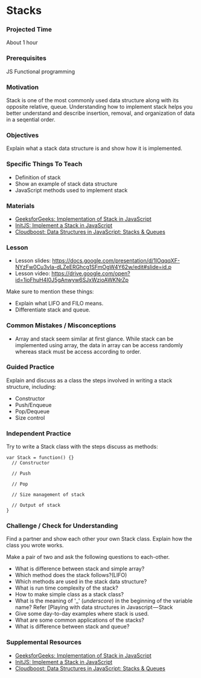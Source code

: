# Stacks

### Projected Time
About 1 hour

### Prerequisites
JS
Functional programming

### Motivation
Stack is one of the most commonly used data structure along with its opposite relative, queue. Understanding how to implement stack helps you better understand and describe insertion, removal, and organization of data in a seqential order.

### Objectives
Explain what a stack data structure is and show how it is implemented.

### Specific Things To Teach
- Definition of stack
- Show an example of stack data structure
- JavaScript methods used to implement stack

### Materials

- [GeeksforGeeks: Implementation of Stack in JavaScript](https://www.geeksforgeeks.org/implementation-stack-javascript/)
- [InitJS: Implement a Stack in JavaScript](https://initjs.org/data-structure-stack-in-javascript-714f45dbf889)
- [Cloudboost: Data Structures in JavaScript: Stacks & Queues](https://blog.cloudboost.io/data-structures-in-javascript-stacks-queues-75d83cd9f7e1)

### Lesson

- Lesson slides: https://docs.google.com/presentation/d/1lOqqqXF-NYzFw0Cu3vIa-dLZeERGhcg1SFmOgW4Y62w/edit#slide=id.p
- Lesson video: https://drive.google.com/open?id=1ioFhuH4I0J5gAnwyw6SJxWzioAWKNrZp

Make sure to mention these things:
- Explain what LIFO and FILO means.
- Differentiate stack and queue.

### Common Mistakes / Misconceptions
- Array and stack seem similar at first glance. While stack can be implemented using array, the data in array can be access randomly whereas stack must be access according to order.

### Guided Practice
Explain and discuss as a class the steps involved in writing a stack structure, including:

- Constructor
- Push/Enqueue
- Pop/Dequeue
- Size control

### Independent Practice
Try to write a Stack class with the steps discuss as methods:
```
var Stack = function() {}
  // Constructor

  // Push

  // Pop

  // Size management of stack

  // Output of stack
}
```

### Challenge / Check for Understanding
Find a partner and show each other your own Stack class. Explain how the class you wrote works.

Make a pair of two and ask the following questions to each-other.

- What is difference between stack and simple array?
- Which method does the stack follows?(LIFO)
- Which methods are used in the stack data structure?
- What is run time complexity of the stack?
- How to make simple class as a stack class?
- What is the meaning of '_' (*underscore*) in the beginning of the variable name? Refer [Playing with data structures in Javascript — Stack
- Give some day-to-day examples where stack is used.
- What are some common applications of the stacks?
- What is difference between stack and queue?

### Supplemental Resources

- [GeeksforGeeks: Implementation of Stack in JavaScript](https://www.geeksforgeeks.org/implementation-stack-javascript/)
- [InitJS: Implement a Stack in JavaScript](https://initjs.org/data-structure-stack-in-javascript-714f45dbf889)
- [Cloudboost: Data Structures in JavaScript: Stacks & Queues](https://blog.cloudboost.io/data-structures-in-javascript-stacks-queues-75d83cd9f7e1)


